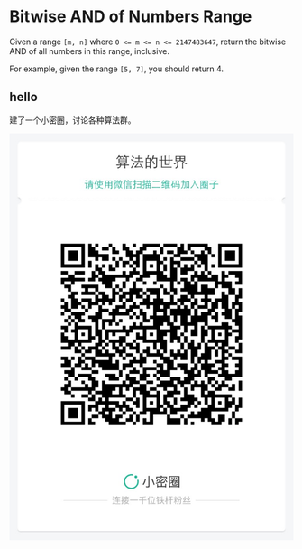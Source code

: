 # Bitwise AND of Numbers Range

Given a range `[m, n]` where `0 <= m <= n <= 2147483647`, return the bitwise AND of all numbers in this range, inclusive.

For example, given the range `[5, 7]`, you should return 4.



## hello

建了一个小密圈，讨论各种算法群。  

![小密圈](../../suanfa_xiaomiquan.jpg)


